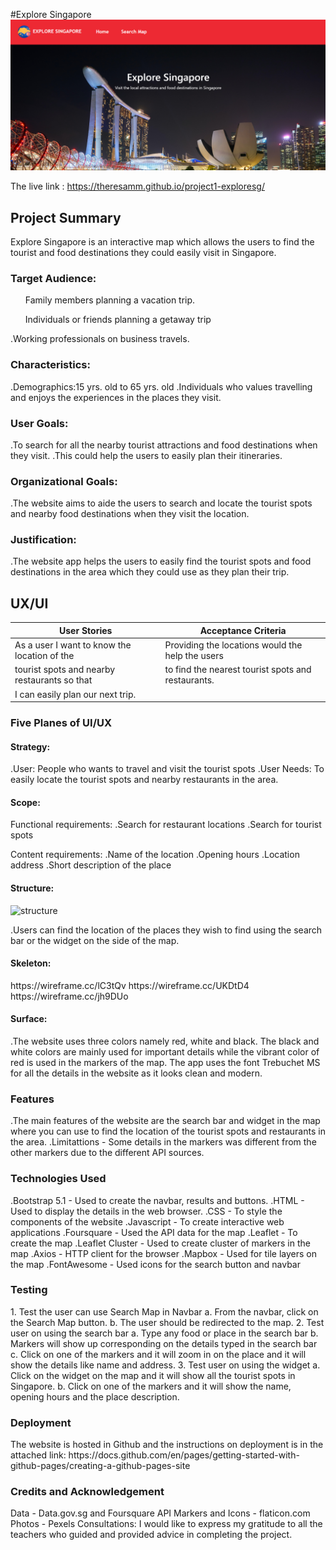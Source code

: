 #Explore Singapore
![Explore Singapore](images/exploresg.png)

The live link : https://theresamm.github.io/project1-exploresg/

<h2> Project Summary</h2>
Explore Singapore is an interactive map which allows the users to find the tourist and food destinations they could easily visit in Singapore.
<h3>Target Audience:</h3>
<ul>Family members planning a vacation trip.</ul>
<ul>Individuals or friends planning a getaway trip</ul>
.Working professionals on business travels.
<h3>Characteristics:</h3>
.Demographics:15 yrs. old to 65 yrs. old
.Individuals who values travelling and enjoys the experiences in the places they visit.
<h3>User Goals:</h3>
.To search for all the nearby tourist attractions and food destinations when they visit.
.This could help the users to easily plan their itineraries.
<h3>Organizational Goals:</h3>
.The website aims to aide the users to search and locate the tourist spots and nearby food destinations when they visit the location.
<h3>Justification:</h3>
.The website app helps the users to easily find the tourist spots and food destinations in the area which they could use as they plan their trip.
<h2>UX/UI</h2>

|                 User Stories                 |                Acceptance Criteria                 |
| -------------------------------------------- | ---------------------------------------------------|
| As a user I want to know the location of the | Providing the locations would the help the users   |
| tourist spots and nearby restaurants so that | to find the nearest tourist spots and restaurants. |
| I can easily plan our next trip.             |                                                    |

<h3>Five Planes of UI/UX</h3>
<h4>Strategy:</h4>
.User: People who wants to travel and visit the tourist spots
.User Needs: To easily locate the tourist spots and nearby restaurants in the area.

<h4>Scope:</h4>

Functional requirements:
.Search for restaurant locations
.Search for tourist spots

Content requirements:
.Name of the location
.Opening hours
.Location address
.Short description of the place

<h4>Structure:</h4>

<img width="398" alt="structure" src="https://user-images.githubusercontent.com/101272370/178161585-006f6d4c-c407-45a8-8fcc-dc89dfbbf5db.png">

.Users can find the location of the places they wish to find using the search bar or the widget on the side of the map.

<h4>Skeleton:</h4>
https://wireframe.cc/lC3tQv
https://wireframe.cc/UKDtD4
https://wireframe.cc/jh9DUo

<h4>Surface:</h4>
.The website uses three colors namely red, white and black. The black and white colors are mainly used for important details while the vibrant color of red is used in the markers of the map. The app uses the font Trebuchet MS for all the details in the website as it looks clean and modern.

<h3>Features</h3>
.The main features of the website are the search bar and widget in the map where you can use to find the location of the tourist spots and restaurants in the area.
.Limitattions - Some details in the markers was different from the other markers due to the different API sources.

<h3>Technologies Used</h3>
.Bootstrap 5.1 - Used to create the navbar, results and buttons.
.HTML - Used to display the details in the web browser.
.CSS - To style the components of the website
.Javascript - To create interactive web applications
.Foursquare - Used the API data for the map
.Leaflet - To create the map
.Leaflet Cluster - Used to create cluster of markers in the map
.Axios - HTTP client for the browser
.Mapbox - Used for tile layers on the map
.FontAwesome - Used icons for the search button and navbar

<h3>Testing</h3>
1. Test the user can use Search Map in Navbar
  a. From the navbar, click on the Search Map button.
  b. The user should be redirected to the map.
2. Test user on using the search bar
  a. Type any food or place in the search bar
  b. Markers will show up corresponding on the details typed in the search bar
  c. Click on one of the markers and it will zoom in on the place and it will show the details like name and address.
3. Test user on using the widget
  a. Click on the widget on the map and it will show all the tourist spots in Singapore.
  b. Click on one of the markers and it will show the name, opening hours and the place description.
 <h3>Deployment</h3>
 The website is hosted in Github and the instructions on deployment is in the attached link:
 https://docs.github.com/en/pages/getting-started-with-github-pages/creating-a-github-pages-site
 
<h3>Credits and Acknowledgement</h3>
Data - Data.gov.sg and Foursquare API
Markers and Icons - flaticon.com
Photos - Pexels
Consultations:
I would like to express my gratitude to all the teachers who guided and provided advice in completing the project.

